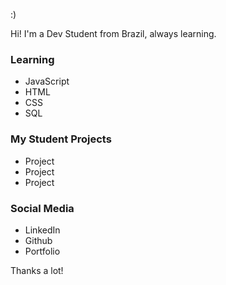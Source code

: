 :)

Hi! I'm a Dev Student from Brazil, always learning.

### Learning
- JavaScript
- HTML
- CSS
- SQL

### My Student Projects
- Project
- Project
- Project

### Social Media
- LinkedIn
- Github
- Portfolio

Thanks a lot!
